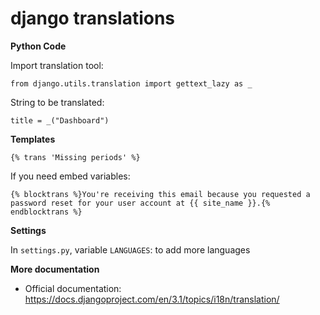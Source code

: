 # django translations

**Python Code**

Import translation tool:

```
from django.utils.translation import gettext_lazy as _
```

String to be translated:
```
title = _("Dashboard")
```

**Templates**

```
{% trans 'Missing periods' %}
```

If you need embed variables:

```
{% blocktrans %}You're receiving this email because you requested a password reset for your user account at {{ site_name }}.{% endblocktrans %}
```

**Settings**

In ```settings.py```, variable ```LANGUAGES```: to add more languages

**More documentation**

* Official documentation: <https://docs.djangoproject.com/en/3.1/topics/i18n/translation/>